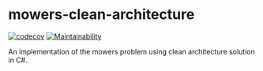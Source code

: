 # mowers-clean-architecture
[![codecov](https://codecov.io/github/edirand/mowers-clean-architecture/branch/main/graph/badge.svg?token=92RGYG3LM0)](https://codecov.io/github/edirand/mowers-clean-architecture)
[![Maintainability](https://api.codeclimate.com/v1/badges/fdd80940f49d1270959c/maintainability)](https://codeclimate.com/repos/63bb3635d9ad0d7e450000f6/maintainability)

An implementation of the mowers problem using clean architecture solution in C#.
